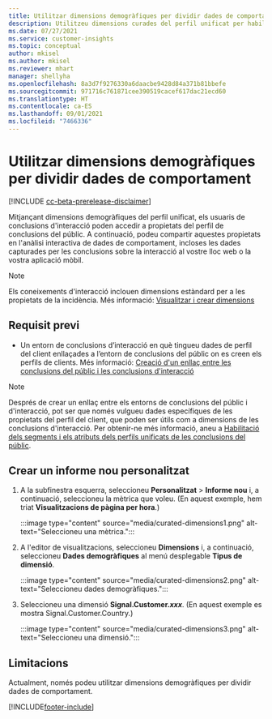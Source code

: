 ```yaml
---
title: Utilitzar dimensions demogràfiques per dividir dades de comportament (dimensions curades)
description: Utilitzeu dimensions curades del perfil unificat per habilitar les propietats del perfil del client de les conclusions del públic.
ms.date: 07/27/2021
ms.service: customer-insights
ms.topic: conceptual
author: mkisel
ms.author: mkisel
ms.reviewer: mhart
manager: shellyha
ms.openlocfilehash: 8a3d7f9276330a6daacbe9428d84a371b81bbefe
ms.sourcegitcommit: 971716c761871cee390519cacef617dac21ecd60
ms.translationtype: HT
ms.contentlocale: ca-ES
ms.lasthandoff: 09/01/2021
ms.locfileid: "7466336"
---
```

# <a name="use-demographic-dimensions-for-splitting-behavioral-data"></a>Utilitzar dimensions demogràfiques per dividir dades de comportament

[!INCLUDE [cc-beta-prerelease-disclaimer](includes/cc-beta-prerelease-disclaimer.md)]

Mitjançant dimensions demogràfiques del perfil unificat, els usuaris de conclusions d'interacció poden accedir a propietats del perfil de conclusions del públic. A continuació, podeu compartir aquestes propietats en l'anàlisi interactiva de dades de comportament, incloses les dades capturades per les conclusions sobre la interacció al vostre lloc web o la vostra aplicació mòbil.

>[!NOTE]
> Els coneixements d'interacció inclouen dimensions estàndard per a les propietats de la incidència. Més informació: [Visualitzar i crear dimensions](dimensions.md)

## <a name="prerequisite"></a>Requisit previ

- Un entorn de conclusions d’interacció en què tingueu dades de perfil del client enllaçades a l’entorn de conclusions del públic on es creen els perfils de clients. Més informació: [Creació d'un enllaç entre les conclusions del públic i les conclusions d'interacció](integrate-audience-insights-engagement-insights.md)

> [!NOTE]
> Després de crear un enllaç entre els entorns de conclusions del públic i d'interacció, pot ser que només vulgueu dades específiques de les propietats del perfil del client, que poden ser útils com a dimensions de les conclusions d'interacció. Per obtenir-ne més informació, aneu a [Habilitació dels segments i els atributs dels perfils unificats de les conclusions del públic](integrate-audience-insights-engagement-insights.md#enable-audience-insights-unified-profiles-attributes-and-segments).

## <a name="create-a-new-custom-report"></a>Crear un informe nou personalitzat

1. A la subfinestra esquerra, seleccioneu **Personalitzat** > **Informe nou** i, a continuació, seleccioneu la mètrica que voleu. (En aquest exemple, hem triat **Visualitzacions de pàgina per hora**.)

    :::image type="content" source="media/curated-dimensions1.png" alt-text="Seleccioneu una mètrica.":::

2. A l'editor de visualitzacions, seleccioneu **Dimensions** i, a continuació, seleccioneu **Dades demogràfiques** al menú desplegable **Tipus de dimensió**.

    :::image type="content" source="media/curated-dimensions2.png" alt-text="Seleccioneu dades demogràfiques.":::

3. Seleccioneu una dimensió **Signal.Customer.*xxx***. (En aquest exemple es mostra Signal.Customer.Country.)

    :::image type="content" source="media/curated-dimensions3.png" alt-text="Seleccioneu una dimensió.":::
  
## <a name="limitations"></a>Limitacions

Actualment, només podeu utilitzar dimensions demogràfiques per dividir dades de comportament.


[!INCLUDE[footer-include](../includes/footer-banner.md)]
